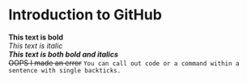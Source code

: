 # Introduction to GitHub
**This text is bold**\
*This text is italic*\
***This text is both bold and italics***\
~~OOPS I made an error~~
```You can call out code or a command within a sentence with single backticks.```
